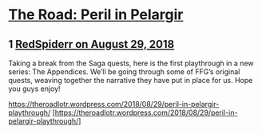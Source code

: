# [The Road: Peril in Pelargir](https://community.fantasyflightgames.com/topic/281756-the-road-peril-in-pelargir/)

## 1 [RedSpiderr on August 29, 2018](https://community.fantasyflightgames.com/topic/281756-the-road-peril-in-pelargir/?do=findComment&comment=3454579)

Taking a break from the Saga quests, here is the first playthrough in a new series: The Appendices. We’ll be going through some of FFG’s original quests, weaving together the narrative they have put in place for us. Hope you guys enjoy!

https://theroadlotr.wordpress.com/2018/08/29/peril-in-pelargir-playthrough/ [https://theroadlotr.wordpress.com/2018/08/29/peril-in-pelargir-playthrough/]

